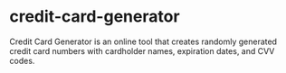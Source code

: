 # credit-card-generator
Credit Card Generator is an online tool that creates randomly generated credit card numbers with cardholder names, expiration dates, and CVV codes.
